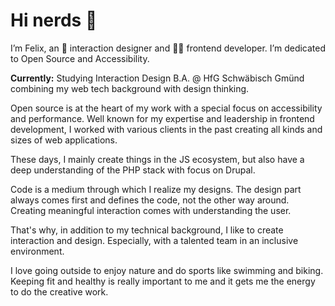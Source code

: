# Hi nerds 👋

I’m Felix, an 🏓  interaction designer and 👨‍💻 frontend developer. I’m dedicated to Open Source and Accessibility.

**Currently:** Studying Interaction Design B.A. @ HfG Schwäbisch Gmünd combining my web tech background with design thinking.

Open source is at the heart of my work with a special focus on accessibility and performance. Well known for my expertise and leadership in frontend development, I worked with various clients in the past creating all kinds and sizes of web applications.

These days, I mainly create things in the JS ecosystem, but also have a deep understanding of the PHP stack with focus on Drupal.

Code is a medium through which I realize my designs. The design part always comes first and defines the code, not the other way around. Creating meaningful interaction comes with understanding the user.

That's why, in addition to my technical background, I like to create interaction and design. Especially, with a talented team in an inclusive environment.

I love going outside to enjoy nature and do sports like swimming and biking. Keeping fit and healthy is really important to me and it gets me the energy to do the creative work.
